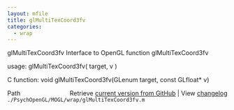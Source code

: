 ```yaml
---
layout: mfile
title: glMultiTexCoord3fv
categories:
  - wrap
---
```


glMultiTexCoord3fv  Interface to OpenGL function glMultiTexCoord3fv

usage:  glMultiTexCoord3fv\( target, v \)

C function:  void glMultiTexCoord3fv\(GLenum target, const GLfloat\* v\)


<div class="code_header" style="text-align:right;">
  <span style="float:left;">Path&nbsp;&nbsp;</span> <span class="counter">Retrieve <a href=
  "https://raw.github.com/Psychtoolbox-3/Psychtoolbox-3/beta/./PsychOpenGL/MOGL/wrap/glMultiTexCoord3fv.m">current version from GitHub</a> | View <a href=
  "https://github.com/Psychtoolbox-3/Psychtoolbox-3/commits/beta/./PsychOpenGL/MOGL/wrap/glMultiTexCoord3fv.m">changelog</a></span>
</div>
<div class="code">
  <code>./PsychOpenGL/MOGL/wrap/glMultiTexCoord3fv.m</code>
</div>
